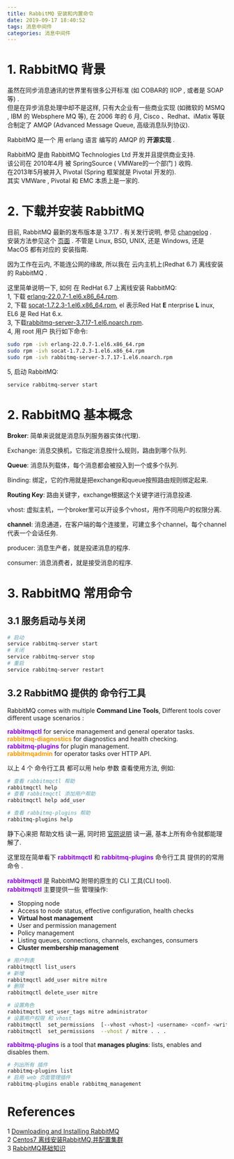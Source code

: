 ```yaml
---
title: RabbitMQ 安装和内置命令
date: 2019-09-17 18:40:52
tags: 消息中间件
categories: 消息中间件
---
```

# 1. RabbitMQ 背景

虽然在同步消息通讯的世界里有很多公开标准 (如 COBAR的 IIOP , 或者是 SOAP 等) .  
但是在异步消息处理中却不是这样, 只有大企业有一些商业实现 (如微软的 MSMQ , IBM 的 Websphere MQ 等), 在 2006 年的 6 月, Cisco 、Redhat、iMatix 等联合制定了 AMQP (Advanced Message Queue, 高级消息队列协议).  

RabbitMQ 是一个 用 erlang 语言 编写的 AMQP 的 **开源实现** .  

RabbitMQ 是由 RabbitMQ Technologies Ltd 开发并且提供商业支持.  
该公司在 2010年4月 被 SpringSource ( VMWare的一个部门 ) 收购.  
在2013年5月被并入 Pivotal (Spring 框架就是 Pivotal 开发的).  
其实 VMWare , Pivotal 和 EMC 本质上是一家的.  


# 2. 下载并安装 RabbitMQ
目前, RabbitMQ 最新的发布版本是 3.7.17 . 有关发行说明, 参见 [changelog](https://www.rabbitmq.com/changelog.html) .  
安装方法参见这个 [页面](https://www.rabbitmq.com/download.html) . 不管是 Linux, BSD, UNIX, 还是 Windows, 还是 MacOS 都有对应的 安装指南.  

因为工作在云内, 不能连公网的缘故, 所以我在 云内主机上(Redhat 6.7) 离线安装的 RabbitMQ .  

这里简单说明一下, 如何 在 RedHat 6.7 上离线安装 RabbitMQ:  
1, 下载 [erlang-22.0.7-1.el6.x86_64.rpm](https://packagecloud.io/rabbitmq/erlang).   
2, 下载 [socat-1.7.2.3-1.el6.x86_64.rpm](http://www.rpmfind.net/linux/rpm2html/search.php?query=socat(x86-64)), el 表示Red Hat **E** nterprise **L** inux, EL6 是 Red Hat 6.x.  
3, 下载[rabbitmq-server-3.7.17-1.el6.noarch.rpm](https://www.rabbitmq.com/install-rpm.html#downloads).  
4, 用 root 用户 执行如下命令:  
```sh
sudo rpm -ivh erlang-22.0.7-1.el6.x86_64.rpm
sudo rpm -ivh socat-1.7.2.3-1.el6.x86_64.rpm
sudo rpm -ivh rabbitmq-server-3.7.17-1.el6.noarch.rpm
```
5, 启动 RabbitMQ:  
```sh
service rabbitmq-server start
```

# 2. RabbitMQ 基本概念  
**Broker**: 简单来说就是消息队列服务器实体(代理).  

Exchange: 消息交换机，它指定消息按什么规则，路由到哪个队列.  

**Queue**: 消息队列载体，每个消息都会被投入到一个或多个队列.  

Binding: 绑定，它的作用就是把exchange和queue按照路由规则绑定起来.  

**Routing Key**: 路由关键字，exchange根据这个关键字进行消息投递.  

vhost: 虚拟主机，一个broker里可以开设多个vhost，用作不同用户的权限分离.  

**channel**: 消息通道，在客户端的每个连接里，可建立多个channel，每个channel代表一个会话任务.  

producer: 消息生产者，就是投递消息的程序.  

consumer: 消息消费者，就是接受消息的程序.  

# 3. RabbitMQ 常用命令  

## 3.1 服务启动与关闭
```sh
# 启动
service rabbitmq-server start
# 关闭
service rabbitmq-server stop
# 重启
service rabbitmq-server restart
```

## 3.2 RabbitMQ 提供的 命令行工具

RabbitMQ comes with multiple **Command Line Tools**, Different tools cover different usage scenarios :

**<font color='#8a00e6'>rabbitmqctl</font>** for service management and general operator tasks.  
**<font color='#ff9900'>rabbitmq-diagnostics</font>** for diagnostics and health checking.  
**<font color='#8a00e6'>rabbitmq-plugins</font>**  for plugin management.  
**<font color='#ff9900'>rabbitmqadmin</font>**  for operator tasks over HTTP API.  

以上 4 个 命令行工具 都可以用 help 参数 查看使用方法, 例如:  
```sh
# 查看 rabbitmqctl 帮助
rabbitmqctl help
# 查看 rabbitmqctl 添加用户帮助
rabbitmqctl help add_user

# 查看 rabbitmq-plugins 帮助
rabbitmq-plugins help
```

静下心来把 帮助文档 读一遍, 同时把 [官网说明](https://www.rabbitmq.com/cli.html) 读一遍, 基本上所有命令就都能理解了.  



这里现在简单看下 **<font color='#8a00e6'>rabbitmqctl</font>** 和 **<font color='#8a00e6'>rabbitmq-plugins</font>** 命令行工具 提供的的常用命令 .  

**<font color='#8a00e6'>rabbitmqctl</font>** 是 RabbitMQ 附带的原生的 CLI 工具(CLI tool).  
**<font color='#8a00e6'>rabbitmqctl</font>** 主要提供一些 管理操作:  
* Stopping node  
* Access to node status, effective configuration, health checks  
* **Virtual host management**  
* User and permission management  
* Policy management  
* Listing queues, connections, channels, exchanges, consumers  
* **Cluster membership management**  

```sh
# 用户列表
rabbitmqctl list_users
# 新增
rabbitmqctl add_user mitre mitre
# 删除
rabbitmqctl delete_user mitre

# 设置角色
rabbitmqctl set_user_tags mitre administrator
# 设置用户权限 和 vhost
rabbitmqctl  set_permissions  [--vhost <vhost>] <username> <conf> <write> <read>
rabbitmqctl  set_permissions  --vhost / mitre . . .
```

**<font color='#8a00e6'>rabbitmq-plugins</font>** is a tool that **manages plugins**: lists, enables and disables them.  

```sh
# 列出所有 插件
rabbitmq-plugins list
# 启用 web 页面管理插件
rabbitmq-plugins enable rabbitmq_management
```

# References  
1 [Downloading and Installing RabbitMQ](https://www.rabbitmq.com/download.html)  
2 [Centos7 离线安装RabbitMQ,并配置集群](https://blog.csdn.net/Alger_magic/article/details/82868267)  
3 [RabbitMQ基础知识](https://www.cnblogs.com/dwlsxj/p/RabbitMQ.html)  
